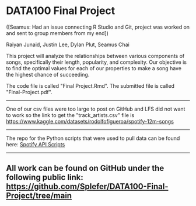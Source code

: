 # DATA100 Final Project

([Seamus: Had an issue connecting R Studio and Git, project was worked on and sent to group members from my end])

Raiyan Junaid, Justin Lee, Dylan Plut, Seamus Chai

This project will analyze the relationships between various components of songs, specifically their length, popularity, and complexity. Our objective is to find the optimal values for each of our properties to make a song have the highest chance of succeeding.

The code file is called "Final Project.Rmd". The submitted file is called "Final-Project.pdf".

------------------------------------------------------------------------

One of our csv files were too large to post on GitHub and LFS did not want to work so the link to get the "track_artists.csv" file is https://www.kaggle.com/datasets/rodolfofigueroa/spotify-12m-songs

------------------------------------------------------------------------

The repo for the Python scripts that were used to pull data can be found here: 
[Spotify API Scripts](https://github.com/Dylan-Plut/SpotifyAPIData/tree/main)

-------------------------------------------------------------------------

## All work can be found on GitHub under the following public link: <https://github.com/Splefer/DATA100-Final-Project/tree/main>

